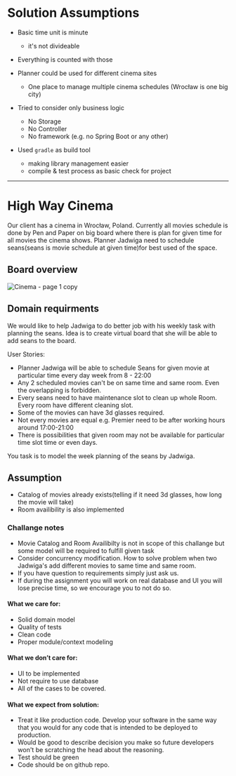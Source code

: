 # Solution Assumptions
 * Basic time unit is minute
   * it's not divideable
 * Everything is counted with those
 * Planner could be used for different cinema sites
   * One place to manage multiple cinema schedules (Wrocław is one big city)

 * Tried to consider only business logic
   * No Storage
   * No Controller
   * No framework (e.g. no Spring Boot or any other)

 * Used `gradle` as build tool
   * making library management easier
   * compile & test process as basic check for project

-----
# High Way Cinema

Our client has a cinema in Wrocław, Poland. Currently all movies schedule is done by Pen and Paper on big board where there is plan for given time for all movies the cinema shows. Planner Jadwiga need to schedule seans(seans is movie schedule at given time)for best used of the space.

## Board overview

![Cinema - page 1 copy](https://user-images.githubusercontent.com/34231627/150541482-0b1e4a66-4298-4d3e-846f-c62ba1c8e37b.png)


## Domain requirments

We would like to help Jadwiga to do better job with his weekly task with planning the seans. Idea is to create virtual board that she will be able to add seans to the board.

User Stories:
- Planner Jadwiga will be able to schedule Seans for given movie at particular time every day week from 8 - 22:00
- Any 2 scheduled movies can't be on same time and same room. Even the overlapping is forbidden.
- Every seans need to have maintenance slot to clean up whole Room. Every room have different cleaning slot.
- Some of the movies can have 3d glasses required.
- Not every movies are equal e.g. Premier need to be after working hours around 17:00-21:00
- There is possibilities that given room may not be available for particular time slot time or even days.


You task is to model the week planning of the seans by Jadwiga.

## Assumption
- Catalog of movies already exists(telling if it need 3d glasses, how long the movie will take)
- Room availibility is also implemented

### Challange notes

* Movie Catalog and Room Availibilty is not in scope of this challange but some model will be required to fulfill given task
* Consider concurrency modification. How to solve problem
when two Jadwiga's add different movies to same time and same room.
* If you have question to requirements simply just ask us.
* If during the assignment you will work on real database and UI you will lose precise time, so we encourage you to not do so.

#### What we care for:
- Solid domain model
- Quality of tests
- Clean code
- Proper module/context modeling

#### What we don’t care for:
- UI to be implemented
- Not require to use database
- All of the cases to be covered.

#### What we expect from solution:
- Treat it like production code. Develop your software in the same way that you would for any code that is intended to be deployed to production.
- Would be good to describe decision you make so future developers won't be scratching the head about the reasoning.
- Test should be green
- Code should be on github repo.




